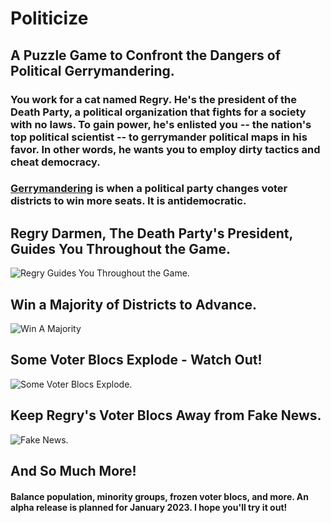 # Politicize
 
## A Puzzle Game to Confront the Dangers of Political Gerrymandering.

### You work for a cat named Regry. He's the president of the Death Party, a political organization that fights for a society with no laws. To gain power, he's enlisted you -- the nation's top political scientist -- to gerrymander political maps in his favor. In other words, he wants you to employ dirty tactics and cheat democracy.

### [Gerrymandering](https://assets.nationbuilder.com/fairvote/pages/6634/meta_images/original/How_to_Steal_an_Election_-_Gerrymandering.svg.png?1505232361) is when a political party changes voter districts to win more seats. It is antidemocratic.

## Regry Darmen, The Death Party's President, Guides You Throughout the Game.


![Regry Guides You Throughout the Game.](https://user-images.githubusercontent.com/92184485/185762039-ca3a28fa-2259-48db-9dff-5f6eaf3f602b.gif)


## Win a Majority of Districts to Advance.


![Win A Majority](https://user-images.githubusercontent.com/92184485/185762696-5070c379-234e-4584-a5a4-bba1ce656e6b.gif)


## Some Voter Blocs Explode - Watch Out!


![Some Voter Blocs Explode.](https://user-images.githubusercontent.com/92184485/185762233-4a87a0b6-8d1e-4336-80b7-2b5e930b26db.gif)


## Keep Regry's Voter Blocs Away from Fake News.


![Fake News.](https://user-images.githubusercontent.com/92184485/185762496-abb5ab5e-bb02-4734-9c2d-ba9e76673b6d.gif)


## And So Much More!

#### Balance population, minority groups, frozen voter blocs, and more. An alpha release is planned for January 2023. I hope you'll try it out!
